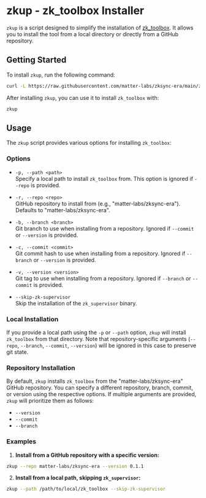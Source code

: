 # zkup - zk_toolbox Installer

`zkup` is a script designed to simplify the installation of [zk_toolbox](https://github.com/matter-labs/zksync-era/tree/main/zk_toolbox). It allows you to install the tool from a local directory or directly from a GitHub repository.

## Getting Started

To install `zkup`, run the following command:

```bash
curl -L https://raw.githubusercontent.com/matter-labs/zksync-era/main/zk_toolbox/zkup/install | bash
```

After installing `zkup`, you can use it to install `zk_toolbox` with:

```bash
zkup
```

## Usage

The `zkup` script provides various options for installing `zk_toolbox`:

### Options

- `-p, --path <path>`  
  Specify a local path to install `zk_toolbox` from. This option is ignored if `--repo` is provided.

- `-r, --repo <repo>`  
  GitHub repository to install from (e.g., "matter-labs/zksync-era"). Defaults to "matter-labs/zksync-era".

- `-b, --branch <branch>`  
  Git branch to use when installing from a repository. Ignored if `--commit` or `--version` is provided.

- `-c, --commit <commit>`  
  Git commit hash to use when installing from a repository. Ignored if `--branch` or `--version` is provided.

- `-v, --version <version>`  
  Git tag to use when installing from a repository. Ignored if `--branch` or `--commit` is provided.

- `--skip-zk-supervisor`  
  Skip the installation of the `zk_supervisor` binary.

### Local Installation

If you provide a local path using the `-p` or `--path` option, `zkup` will install `zk_toolbox` from that directory. Note that repository-specific arguments (`--repo`, `--branch`, `--commit`, `--version`) will be ignored in this case to preserve git state.

### Repository Installation

By default, `zkup` installs `zk_toolbox` from the "matter-labs/zksync-era" GitHub repository. You can specify a different repository, branch, commit, or version using the respective options. If multiple arguments are provided, `zkup` will prioritize them as follows:
- `--version`
- `--commit`
- `--branch`

### Examples

1. **Install from a GitHub repository with a specific version:**

```bash
zkup --repo matter-labs/zksync-era --version 0.1.1
```

2. **Install from a local path, skipping `zk_supervisor`:**

```bash
zkup --path /path/to/local/zk_toolbox --skip-zk-supervisor
```
